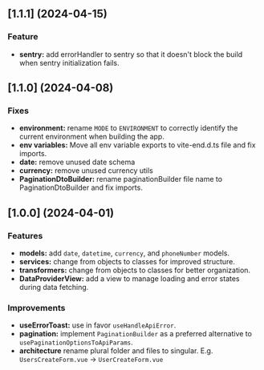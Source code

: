 ## [1.1.1] (2024-04-15)

### Feature
- **sentry:** add errorHandler to sentry so that it doesn't block the build when sentry initialization fails.

## [1.1.0] (2024-04-08)

### Fixes
- **environment:** rename `MODE` to `ENVIRONMENT` to correctly identify the current environment when building the app. 
- **env variables:** Move all env variable exports to vite-end.d.ts file and fix imports.
- **date:** remove unused date schema
- **currency:** remove unused currency utils
- **PaginationDtoBuilder:** rename paginationBuilder file name to PaginationDtoBuilder and fix imports.

## [1.0.0] (2024-04-01)

### Features
- **models:** add `date`, `datetime`, `currency`, and `phoneNumber` models.
- **services:** change from objects to classes for improved structure.
- **transformers:** change from objects to classes for better organization.
- **DataProviderView:** add a view to manage loading and error states during data fetching.

### Improvements
- **useErrorToast:** use in favor `useHandleApiError`.
- **pagination:** implement `PaginationBuilder` as a preferred alternative to `usePaginationOptionsToApiParams`.
- **architecture** rename plural folder and files to singular. E.g. `UsersCreateForm.vue` -> `UserCreateForm.vue`
